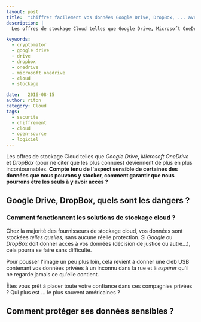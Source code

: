 ```yaml
---
layout: post
title:  "Chiffrer facilement vos données Google Drive, DropBox, ... avec CryptoMator"
description: |
  Les offres de stockage Cloud telles que Google Drive, Microsoft OneDrive et DropBox deviennent de plus en plus incontournables. Compte tenu de l'aspect sensible de certaines des données que nous pouvons y stocker, comment garantir que nous pourrons être les seuls à y avoir accès ? CryptoMator est une des solutions permettant de répondre à cette question

keywords:
  - cryptomator
  - google drive
  - drive
  - dropbox
  - onedrive
  - microsoft onedrive
  - cloud
  - stockage

date:   2016-08-15
author: riton
category: Cloud
tags:
  - securite
  - chiffrement
  - cloud
  - open-source
  - logiciel
---
```


<p class="intro">
<span class="dropcap">L</span>es offres de stockage Cloud telles que <i>Google Drive</i>, <i>Microsoft OneDrive</i> et <i>DropBox</i> (pour ne citer que les plus connues) deviennent de plus en plus incontournables.
<b>Compte tenu de l'aspect sensible de certaines des données que nous pouvons y stocker, comment garantir que nous pourrons être les seuls à y avoir accès ?</b>
</p>

## Google Drive, DropBox, quels sont les dangers ?

### Comment fonctionnent les solutions de stockage cloud ?

Chez la majorité des fournisseurs de stockage cloud, vos données sont stockées <i>telles quelles</i>, sans aucune réelle protection. Si <i>Google</i> ou <i>DropBox</i> doit donner accès à vos données (décision de justice ou autre...), cela pourra se faire sans difficulté.

Pour pousser l'image un peu plus loin, cela revient à donner une cleb USB contenant vos données privées à un inconnu dans la rue et à <i>espérer</i> qu'il ne regarde jamais ce qu'elle contient.

Êtes vous prêt à placer toute votre confiance dans ces compagnies privées ? Qui plus est ... le plus souvent américaines ?

## Comment protéger ses données sensibles ?

